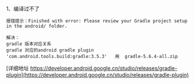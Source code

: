 
1、编译过不了
```
报错提示：Finished with error: Please review your Gradle project setup in the android/ folder.

解决：
gradle 版本对应关系
gradle 对应的android gradle plugin
'com.android.tools.build:gradle:3.5.3'   用  gradle-5.6.4-all.zip
```
[详细地址 https://developer.android.google.cn/studio/releases/gradle-plugin](https://developer.android.google.cn/studio/releases/gradle-plugin)